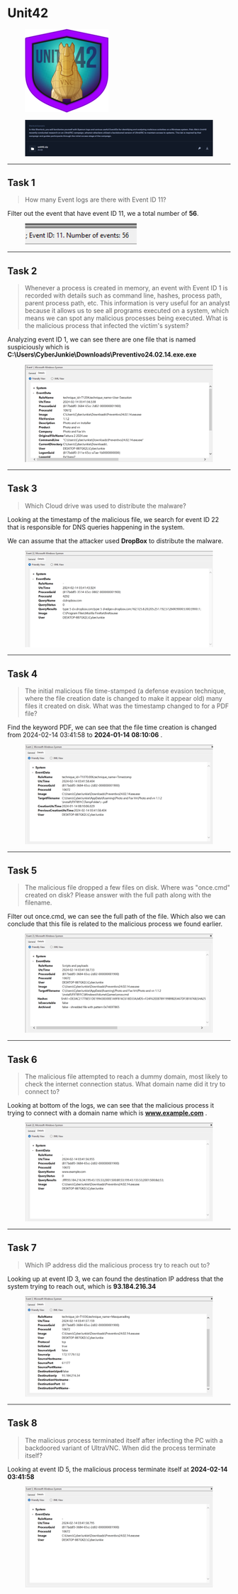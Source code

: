 # Unit42

<figure><img src="../../../.gitbook/assets/image (6) (1).png" alt="" width="188"><figcaption></figcaption></figure>

<figure><img src="../../../.gitbook/assets/image (1) (1) (1) (1) (1).png" alt=""><figcaption></figcaption></figure>

***

## Task 1

> How many Event logs are there with Event ID 11?

Filter out the event that have event ID 11, we a total number of **56**.

<figure><img src="../../../.gitbook/assets/image (2) (1) (1) (1).png" alt=""><figcaption></figcaption></figure>

***

## Task 2

> Whenever a process is created in memory, an event with Event ID 1 is recorded with details such as command line, hashes, process path, parent process path, etc. This information is very useful for an analyst because it allows us to see all programs executed on a system, which means we can spot any malicious processes being executed. What is the malicious process that infected the victim's system?

Analyzing event ID 1, we can see there are one file that is named suspiciously which is **C:\Users\CyberJunkie\Downloads\Preventivo24.02.14.exe.exe**

<figure><img src="../../../.gitbook/assets/image (3) (1) (1).png" alt=""><figcaption></figcaption></figure>

***

## Task 3

> Which Cloud drive was used to distribute the malware?

Looking at the timestamp of the malicious file, we search for event ID 22 that is responsible for DNS queries happening in the system.&#x20;

We can assume that the attacker used **DropBox** to distribute the malware.

<figure><img src="../../../.gitbook/assets/image (4) (1) (1).png" alt=""><figcaption></figcaption></figure>

***

## Task 4

> The initial malicious file time-stamped (a defense evasion technique, where the file creation date is changed to make it appear old) many files it created on disk. What was the timestamp changed to for a PDF file?

Find the keyword PDF, we can see that the file time creation is changed from 2024-02-14 03:41:58 to **2024-01-14 08:10:06** .

<figure><img src="../../../.gitbook/assets/image (5) (1) (1).png" alt=""><figcaption></figcaption></figure>

***

## Task 5

> The malicious file dropped a few files on disk. Where was "once.cmd" created on disk? Please answer with the full path along with the filename.

Filter out once.cmd, we can see the full path of the file. Which also we can conclude that this file is related to the malicious process we found earlier.

<figure><img src="../../../.gitbook/assets/image (6) (1) (1).png" alt=""><figcaption></figcaption></figure>

***

## Task 6

> The malicious file attempted to reach a dummy domain, most likely to check the internet connection status. What domain name did it try to connect to?

Looking at bottom of the logs, we can see that the malicious process it trying to connect with a domain name which is **www.example.com** .

<figure><img src="../../../.gitbook/assets/image (7) (1).png" alt=""><figcaption></figcaption></figure>

***

## Task 7

> Which IP address did the malicious process try to reach out to?

Looking up at event ID 3, we can found the destination IP address that the system trying to reach out, which is **93.184.216.34**

<figure><img src="../../../.gitbook/assets/image (8) (1).png" alt=""><figcaption></figcaption></figure>

***

## Task 8

> The malicious process terminated itself after infecting the PC with a backdoored variant of UltraVNC. When did the process terminate itself?

Looking at event ID 5, the malicious process terminate itself at **2024-02-14 03:41:58**

<figure><img src="../../../.gitbook/assets/image (9) (1).png" alt=""><figcaption></figcaption></figure>

